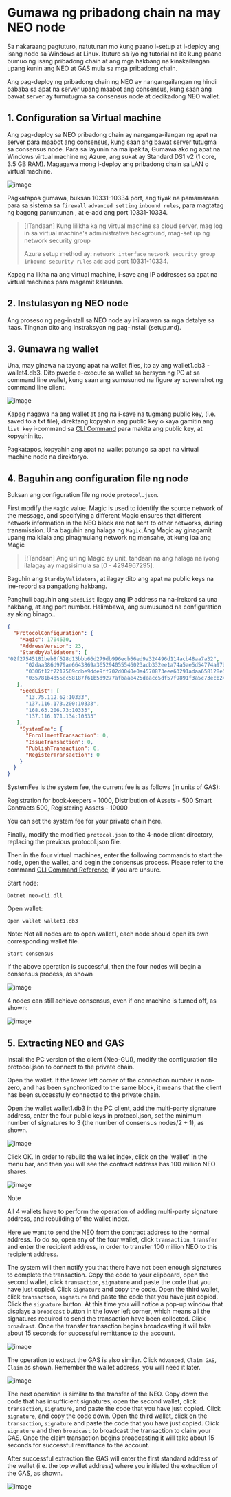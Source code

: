 # Gumawa ng pribadong chain na may NEO node

Sa nakaraang pagtuturo, natutunan mo kung paano i-setup at i-deploy ang isang node sa Windows at Linux. Ituturo sa iyo ng tutorial na ito kung paano bumuo ng isang pribadong chain at ang mga hakbang na kinakailangan upang kunin ang NEO at GAS mula sa mga pribadong chain.
 
Ang pag-deploy ng pribadong chain ng NEO ay nangangailangan ng hindi bababa sa apat na server upang maabot ang consensus, kung saan ang bawat server ay tumutugma sa consensus node at dedikadong NEO wallet.

## 1. Configuration sa Virtual machine

Ang pag-deploy sa NEO pribadong chain ay nanganga-ilangan ng apat na server para maabot ang consensus, kung saan ang bawat server tutugma sa consensus node. Para sa layunin na ma ipakita, Gumawa ako ng apat na Windows virtual machine ng Azure, ang sukat ay Standard DS1 v2 (1 core, 3.5 GB RAM). Magagawa mong i-deploy ang pribadong chain sa LAN o virtual machine.

 ![image](/assets/privatechain_1.png)

Pagkatapos gumawa, buksan 10331-10334 port, ang tiyak na pamamaraan para sa sistema sa `firewall` `advanced setting` `inbound rules`, para magtatag ng bagong panuntunan , at e-add ang port 10331-10334.

> [!Tandaan]
> Kung lilikha ka ng virtual machine sa cloud server, mag log in sa virtual machine's administrative background, 
mag-set up ng network security group 
>
> Azure setup method ay: `network interface` `network security group` `inbound security rules` `add` add port 10331-10334.

Kapag na likha na ang virtual machine, i-save ang IP addresses sa apat na virtual machines para magamit kalaunan.

## 2. Instulasyon ng NEO node

Ang proseso ng pag-install sa NEO node ay inilarawan sa mga detalye sa itaas. Tingnan dito ang instraksyon ng pag-install (setup.md). 

## 3. Gumawa ng wallet 

Una, may ginawa na tayong apat na wallet files, ito ay ang wallet1.db3 - wallet4.db3. Dito pwede e-execute sa wallet sa bersyon ng PC at sa command line wallet, kung saan ang sumusunod na figure ay screenshot ng command line client.
  
![image](/assets/privatechain_3.png)

Kapag nagawa na ang wallet at ang na i-save na tugmang public key, (i.e. saved to a txt file), direktang kopyahin ang public key o kaya gamitin ang `list key` i-command sa [CLI Command](cli.md) para makita ang public key, at kopyahin ito.
       
Pagkatapos, kopyahin ang apat na wallet patungo sa apat na virtual machine node na direktoryo.

## 4. Baguhin ang configuration file ng node 

Buksan ang configuration file ng node `protocol.json`. 

First modify the `Magic` value. Magic is used to identify the source network of the message, and specifying a different Magic ensures that different network information in the NEO block are not sent to other networks, during transmission.
Una baguhin ang halaga ng `Magic`.Ang Magic ay ginagamit upang ma kilala ang pinagmulang network ng mensahe, at kung iba ang Magic 
> [!Tandaan]
> Ang uri ng Magic ay unit, tandaan na ang halaga na iyong ilalagay ay magsisimula sa [0 - 4294967295].

Baguhin ang `StandbyValidators`, at ilagay dito ang apat na public keys na ine-record sa pangatlong hakbang.

Panghuli baguhin ang `SeedList` ilagay ang IP address na na-irekord  sa una hakbang, at ang port number. Halimbawa, ang sumusunod na configuration ay aking binago..

```json
{
  "ProtocolConfiguration": {
    "Magic": 1704630,
    "AddressVersion": 23,
    "StandbyValidators": [
"02f27545181beb8f528d13bbb66d279db996ecb56ed9a324496d114acb48aa7a32",
      "02daa386d979ae6643869a365294055546023acb332ee1a74a5ae5d54774a97bac",
      "0306f12f7217569cdbe9dde9ff702d0040e0a4570873eee63291adaa658128e55c",
      "035781b4d55dc58187f61b5d9277afbaae425deacc5df57f9891f3a5c73ecb24df"
   ],
    "SeedList": [
      "13.75.112.62:10333",
      "137.116.173.200:10333",
      "168.63.206.73:10333",
      "137.116.171.134:10333"
   ],
    "SystemFee": {
      "EnrollmentTransaction": 0,
      "IssueTransaction": 0,
      "PublishTransaction": 0,
      "RegisterTransaction": 0
    }
  }
}
```

SystemFee is the system fee, the current fee is as follows (in units of GAS):

Registration for book-keepers - 1000, Distribution of Assets - 500 Smart Contracts 500, Registering Assets - 10000

You can set the system fee for your private chain here.

Finally, modify the modified `protocol.json` to the 4-node client directory, replacing the previous protocol.json file.

Then in the four virtual machines, enter the following commands to start the node, open the wallet, and begin the consensus process. Please refer to the command [CLI Command Reference](cli.md), if you are unsure.

Start node:

`Dotnet neo-cli.dll`

Open wallet:

`Open wallet wallet1.db3`

Note: Not all nodes are to open wallet1, each node should open its own corresponding wallet file.

`Start consensus`

If the above operation is successful, then the four nodes will begin a consensus process, as shown

![image](/assets/privatechain_8.png)

4 nodes can still achieve consensus, even if one machine is turned off, as shown:

![image](/assets/privatechain_9.png)



## 5. Extracting NEO and GAS

Install the PC version of the client (Neo-GUI), modify the configuration file protocol.json to connect to the private chain.

Open the wallet. If the lower left corner of the connection number is non-zero, and has been synchronized to the same block, it means that the client has been successfully connected to the private chain.

Open the wallet wallet1.db3 in the PC client, add the multi-party signature address, enter the four public keys in protocol.json, set the minimum number of signatures to 3 (the number of consensus nodes/2 + 1), as shown.

![image](/assets/privatechain_12.png)

Click OK. In order to rebuild the wallet index, click on the 'wallet' in the menu bar, and then you will see the contract address has 100 million NEO shares.

![image](/assets/privatechain_14.png)

> [!Note]
> All 4 wallets have to perform the operation of adding multi-party signature address, and rebuilding of the wallet index.

Here we want to send the NEO from the contract address to the normal address. To do so, open any of the four wallet, click `transaction`, `transfer` and enter the recipient address, in order to transfer 100 million NEO to this recipient address.

The system will then notify you that there have not been enough signatures to complete the transaction. Copy the code to your clipboard, open the second wallet, click `transaction`, `signature` and paste the code that you have just copied. Click `signature` and copy the code. Open the third wallet, click `transaction`, `signature` and paste the code that you have just copied. Click the `signature` button. At this time you will notice a pop-up window that displays a `broadcast` button in the lower left corner, which means all the signatures required to send the transaction have been collected. Click `broadcast`. Once the transfer transaction begins broadcasting it will take about 15 seconds for successful remittance to the account.

![image](/assets/privatechain_20.png)

The operation to extract the GAS is also similar. Click `Advanced`, `Claim GAS`, `Claim` as shown. Remember the wallet address, you will need it later.

![image](/assets/privatechain_21.png)

The next operation is similar to the transfer of the NEO. Copy down the code that has insufficient signatures, open the second wallet, click `transaction`, `signature`, and paste the code that you have just copied. Click `signature`, and copy the code down. Open the third wallet, click on the `transaction`, `signature` and paste the code that you have just copied. Click `signature` and then `broadcast` to broadcast the transaction to claim your GAS. Once the claim transaction begins broadcasting it will take about 15 seconds for successful remittance to the account.

After successful extraction the GAS will enter the first standard address of the wallet (i.e. the top wallet address) where you initiated the extraction of the GAS, as shown.

![image](/assets/privatechain_26.png)

